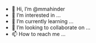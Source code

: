 - 👋 Hi, I’m @mmahinder
- 👀 I’m interested in ...
- 🌱 I’m currently learning ...
- 💞️ I’m looking to collaborate on ...
- 📫 How to reach me ...

<!---
mmahinder/mmahinder is a ✨ special ✨ repository because its `README.md` (this file) appears on your GitHub profile.
You can click the Preview link to take a look at your changes.
--->
